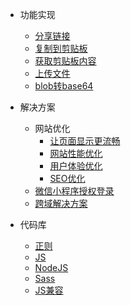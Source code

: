 - 功能实现
  - [分享链接](应用能力/功能实现/分享链接.md)
  - [复制到剪贴板](应用能力/功能实现/复制到剪贴板.md)
  - [获取剪贴板内容](应用能力/功能实现/获取剪贴板内容.md)
  - [上传文件](应用能力/功能实现/上传文件.md)
  - [blob转base64](应用能力/功能实现/blob转base64.md)
- 解决方案
  - 网站优化
    - [让页面显示更流畅](应用能力/解决方案/网站优化/让页面显示更流畅.md)
    - [网站性能优化](应用能力/解决方案/网站优化/网站性能优化.md)
    - [用户体验优化](应用能力/解决方案/网站优化/用户体验优化.md)
    - [SEO优化](应用能力/解决方案/网站优化/SEO优化.md)
  - [微信小程序授权登录](应用能力/解决方案/小程序授权登录/微信小程序.md)
  - [跨域解决方案](应用能力/解决方案/跨域解决方案.md)

- 代码库
  - [正则](应用能力/代码库/正则.md)
  - [JS](应用能力/代码库/JS.md)
  - [NodeJS](应用能力/代码库/NodeJS.md)
  - [Sass](应用能力/代码库/Sass.md)
  - [JS兼容](应用能力/代码库/JS兼容.md)